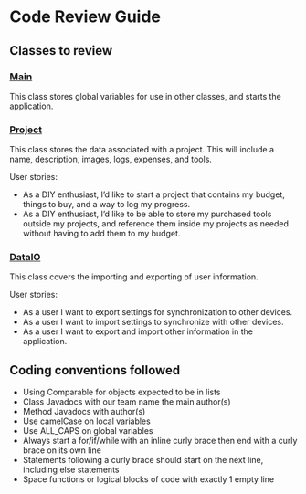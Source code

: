 # Code Review Guide

## Classes to review

### [Main](https://github.com/TCSS360Group2Fall2023/Golden-Group-2-Repository/blob/main/src/model/Main.java)

This class stores global variables for use in other classes, and starts the application.

### [Project](https://github.com/TCSS360Group2Fall2023/Golden-Group-2-Repository/blob/main/src/model/Project.java)

This class stores the data associated with a project. This will include a name, description, images, logs, expenses, and tools.

User stories:

* As a DIY enthusiast, I’d like to start a project that contains my budget, things to buy, and a way to log my progress.
* As a DIY enthusiast, I’d like to be able to store my purchased tools outside my projects, and reference them inside my projects as needed without having to add them to my budget.

### [DataIO](https://github.com/TCSS360Group2Fall2023/Golden-Group-2-Repository/blob/main/src/model/DataIO.java)

This class covers the importing and exporting of user information.

User stories:

* As a user I want to export settings for synchronization to other devices.
* As a user I want to import settings to synchronize with other devices.
* As a user I want to export and import other information in the application.

## Coding conventions followed

* Using Comparable for objects expected to be in lists
* Class Javadocs with our team name the main author(s)
* Method Javadocs with author(s)
* Use camelCase on local variables
* Use ALL_CAPS on global variables
* Always start a for/if/while with an inline curly brace then end with a curly brace on its own line
* Statements following a curly brace should start on the next line, including else statements
* Space functions or logical blocks of code with exactly 1 empty line